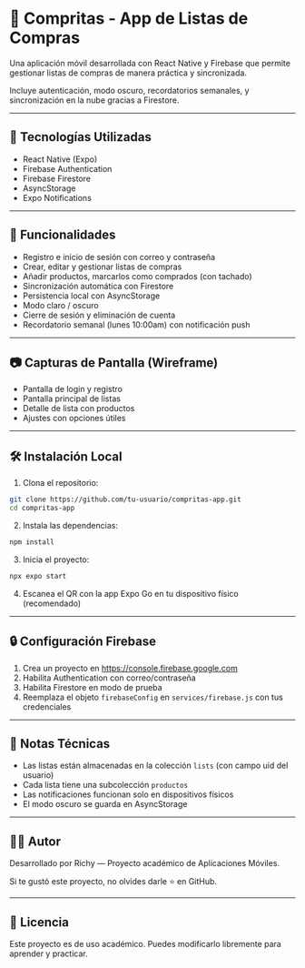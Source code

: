 # 📱 Compritas - App de Listas de Compras

Una aplicación móvil desarrollada con React Native y Firebase que permite gestionar listas de compras de manera práctica y sincronizada. 

Incluye autenticación, modo oscuro, recordatorios semanales, y sincronización en la nube gracias a Firestore.

---

## 🚀 Tecnologías Utilizadas

- React Native (Expo)
- Firebase Authentication
- Firebase Firestore
- AsyncStorage
- Expo Notifications

---

## 🔑 Funcionalidades

- Registro e inicio de sesión con correo y contraseña
- Crear, editar y gestionar listas de compras
- Añadir productos, marcarlos como comprados (con tachado)
- Sincronización automática con Firestore
- Persistencia local con AsyncStorage
- Modo claro / oscuro
- Cierre de sesión y eliminación de cuenta
- Recordatorio semanal (lunes 10:00am) con notificación push

---

## 📷 Capturas de Pantalla (Wireframe)

- Pantalla de login y registro
- Pantalla principal de listas
- Detalle de lista con productos
- Ajustes con opciones útiles

---

## 🛠️ Instalación Local

1. Clona el repositorio:

```bash
git clone https://github.com/tu-usuario/compritas-app.git
cd compritas-app
```

2. Instala las dependencias:

```bash
npm install
```

3. Inicia el proyecto:

```bash
npx expo start
```

4. Escanea el QR con la app Expo Go en tu dispositivo físico (recomendado)

---

## 🔒 Configuración Firebase

1. Crea un proyecto en https://console.firebase.google.com
2. Habilita Authentication con correo/contraseña
3. Habilita Firestore en modo de prueba
4. Reemplaza el objeto `firebaseConfig` en `services/firebase.js` con tus credenciales

---

## 📅 Notas Técnicas

- Las listas están almacenadas en la colección `lists` (con campo uid del usuario)
- Cada lista tiene una subcolección `productos`
- Las notificaciones funcionan solo en dispositivos físicos
- El modo oscuro se guarda en AsyncStorage

---

## 👨‍💻 Autor

Desarrollado por Richy — Proyecto académico de Aplicaciones Móviles.

Si te gustó este proyecto, no olvides darle ⭐ en GitHub.

---

## 📝 Licencia

Este proyecto es de uso académico. Puedes modificarlo libremente para aprender y practicar.
